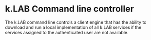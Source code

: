 # k.LAB Command line controller

The k.LAB command line controls a client engine that has the ability to download and run a
local implementation of all k.LAB services if the services assigned to the authenticated user are
not available.